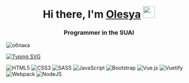 <h1 align="center">Hi there, I'm <a href="https://t.me/lesyaAsa" target="_blank">Olesya</a> 
<img src="https://github.com/blackcater/blackcater/raw/main/images/Hi.gif" height="32"/></h1>
<h3 align="center">Programmer in the SUAI</h3>

<img src="https://img.freepik.com/free-photo/pastel-sky-beautiful-background-romantic-background-dreamy-background_130147-1270.jpg" alt="облака">

[![Typing SVG](https://readme-typing-svg.herokuapp.com?color=%2336BCF7&lines=Best+frontend+developer+in+the+world)](https://git.io/typing-svg)

![HTML5](https://img.shields.io/badge/html5-%23E34F26.svg?style=for-the-badge&logo=html5&logoColor=white)
![CSS3](https://img.shields.io/badge/css3-%231572B6.svg?style=for-the-badge&logo=css3&logoColor=white)
![SASS](https://img.shields.io/badge/SASS-hotpink.svg?style=for-the-badge&logo=SASS&logoColor=white)
![JavaScript](https://img.shields.io/badge/javascript-%23323330.svg?style=for-the-badge&logo=javascript&logoColor=%23F7DF1E)
![Bootstrap](https://img.shields.io/badge/bootstrap-%23563D7C.svg?style=for-the-badge&logo=bootstrap&logoColor=white)
![Vue.js](https://img.shields.io/badge/vuejs-%2335495e.svg?style=for-the-badge&logo=vuedotjs&logoColor=%234FC08D)
![Vuetify](https://img.shields.io/badge/Vuetify-1867C0?style=for-the-badge&logo=vuetify&logoColor=AEDDFF)
![Webpack](https://img.shields.io/badge/webpack-%238DD6F9.svg?style=for-the-badge&logo=webpack&logoColor=black)
![NodeJS](https://img.shields.io/badge/node.js-6DA55F?style=for-the-badge&logo=node.js&logoColor=white)






